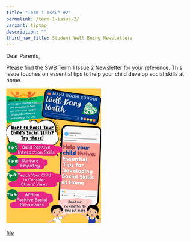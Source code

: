 ```yaml
---
title: "Term 1 Issue #2"
permalink: /term-1-issue-2/
variant: tiptap
description: ""
third_nav_title: Student Well Being Newsletters
---
```

<p></p>
<p>Dear Parents,</p>
<p></p>
<p>Please find the SWB Term 1 Issue 2 Newsletter for your reference. This
issue touches on essential tips to help your child develop social skills
at home.</p>
<p></p><a class="isomer-image-wrapper" href="https://cms.isomer.gov.sg/files/For_Parents__MBS_Well_Being_Watch_Mar_2025___2nd_Issue__Final_.pdf"><img style="width: 50%;" height="auto" width="100%" alt="" src="/images/MBS_Well_Being_Watch_Issue_2_Cover.png"></a>
<p></p>
<p><a href="/files/For_Parents__MBS_Well_Being_Watch_Mar_2025___2nd_Issue__Final_.pdf" rel="noopener nofollow" target="_blank">file</a>
</p>
